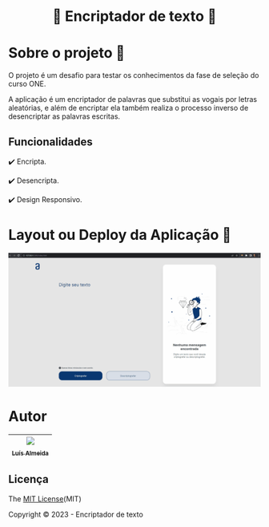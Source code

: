 #   <h1 align="center">:closed_lock_with_key: Encriptador de texto :page_with_curl:</h1>

# Sobre o projeto :open_file_folder:

O projeto é um desafio para testar os conhecimentos da fase de seleção do curso ONE. 

<p> A aplicação é um encriptador de palavras que substitui as vogais por letras aleatórias, e além de encriptar ela também realiza o processo inverso de 
desencriptar as palavras escritas.</p>

## Funcionalidades

:heavy_check_mark: Encripta.

:heavy_check_mark: Desencripta.  

:heavy_check_mark: Design Responsivo.

# Layout ou Deploy da Aplicação :mag_right:

![](https://github.com/4lmeida/challenge-crypter-ONE/blob/main/assets/crypter.gif)

# Autor

| [<img src="https://avatars.githubusercontent.com/u/93017964?v=4" width=115><br><sub>Luís Almeida</sub>](https://github.com/4lmeida) |
| :---: |

## Licença 

The [MIT License]()(MIT)

Copyright :copyright: 2023 - Encriptador de texto

